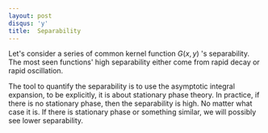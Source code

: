 ```yaml
---
layout: post
disqus: 'y'
title:  Separability
---
```


Let's consider a series of common kernel function $G(x, y)$ 's separability. The most seen functions' high separability either come from rapid decay or rapid oscillation.

The tool to quantify the separability is to use the asymptotic integral expansion, to be explicitly, it is about stationary phase theory. In practice, if there is no stationary phase, then the separability is high. No matter what case it is. If there is stationary phase or something similar, we will possibly see lower separability.
